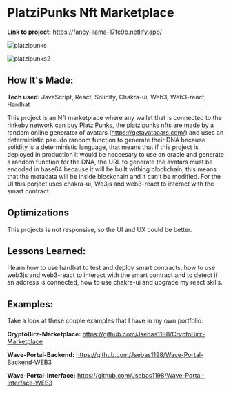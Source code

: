 # PlatziPunks Nft Marketplace

**Link to project:** https://fancy-llama-17fe9b.netlify.app/

![platzipunks](https://user-images.githubusercontent.com/96799477/168430401-c0fc7115-17ee-4f1d-ab3c-c05e2395d625.png)

![platzipunks2](https://user-images.githubusercontent.com/96799477/168430419-9204803f-5ddf-4a7f-afd8-a31360a6bc57.png)

## How It's Made:

**Tech used:** JavaScript, React, Solidity, Chakra-ui, Web3, Web3-react, Hardhat 

This project is an Nft marketplace where any wallet that is connected to the rinkeby network can buy PlatziPunks, the platzipunks nfts are made by a random online generator of avatars (https://getavataaars.com/) and uses an deterministic pseudo random function to generate their DNA because solidity is a deterministic language, that means that if this project is deployed in production it would be neccesary to use an oracle and generate a random function for the DNA, the URL to generate the avatars must be encoded in base64 because it will be built withing blockchain, this means that the metadata will be inside blockchain and it can't be modified. For the UI this porject uses chakra-ui, We3js and web3-react to interact with the smart contract. 

## Optimizations

This projects is not responsive, so the UI and UX could be better.  

## Lessons Learned:

I  learn how to use hardhat to test and deploy smart contracts, how to use web3js and web3-react to interact with the smart contract and to detect if an address is connected, how to use chakra-ui and upgrade my react skills.

## Examples:
Take a look at these couple examples that I have in my own portfolio:

**CryptoBirz-Marketplace:** https://github.com/Jsebas1198/CryptoBirz-Marketplace

**Wave-Portal-Backend:** https://github.com/Jsebas1198/Wave-Portal-Backend-WEB3

**Wave-Portal-Interface:** https://github.com/Jsebas1198/Wave-Portal-Interface-WEB3



